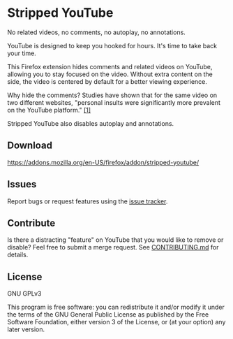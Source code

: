 # Stripped YouTube

No related videos, no comments, no autoplay, no annotations.

YouTube is designed to keep you hooked for hours. It's time to take back your
time.

This Firefox extension hides comments and related videos on YouTube, allowing
you to stay focused on the video. Without extra content on the side, the video
is centered by default for a better viewing experience.

Why hide the comments? Studies have shown that for the same video on two
different websites, "personal insults were significantly more prevalent on the
YouTube platform." [[1]](http://journals.plos.org/plosone/article?id=10.1371/journal.pone.0093609#s3)

Stripped YouTube also disables autoplay and annotations.

## Download

https://addons.mozilla.org/en-US/firefox/addon/stripped-youtube/

## Issues

Report bugs or request features using the [issue tracker](https://gitlab.com/johnjago/stripped-yt/issues).

## Contribute

Is there a distracting "feature" on YouTube that you would like to remove or
disable? Feel free to submit a merge request. See [CONTRIBUTING.md](https://gitlab.com/johnjago/stripped-yt/blob/master/CONTRIBUTING.md)
for details.

## License

GNU GPLv3

This program is free software: you can redistribute it and/or modify
it under the terms of the GNU General Public License as published by
the Free Software Foundation, either version 3 of the License, or
(at your option) any later version.
